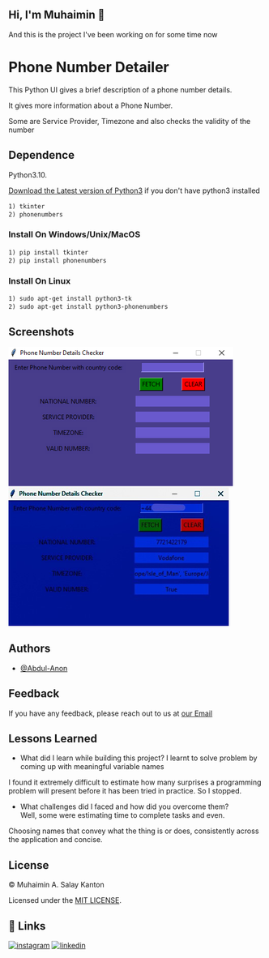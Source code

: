
## Hi, I'm Muhaimin 👋

And this is the project I've been working on for some time now
# Phone Number Detailer

This Python UI gives a brief description of a phone number details.

It gives more information about a Phone Number.

Some are Service Provider, Timezone and also checks the validity of the number

## Dependence
Python3.10.

[Download the Latest version of Python3](https://www.python.org/downloads/release/python-3101/)
 if you don't have python3 installed

    1) tkinter
    2) phonenumbers
### Install On Windows/Unix/MacOS

    1) pip install tkinter
    2) pip install phonenumbers

### Install On Linux

    1) sudo apt-get install python3-tk
    2) sudo apt-get install python3-phonenumbers
    
## Screenshots
<img src="Screenshot (58).png" alt="Shot" />
<br>
<img src="Screenshot (59)_edited.jpg" alt="Shot2" />

## Authors

- [@Abdul-Anon](https://www.github.com/Abdul-Anon)


## Feedback

If you have any feedback, please reach out to us at [our Email](kantonmonyo@gmail.com)

## Lessons Learned

- What did I learn while building this project? 
I learnt to solve problem by coming up with meaningful variable names

I found it extremely difficult to estimate how many surprises a programming problem will present before it has been tried in practice.
So I stopped.

- What challenges did I faced and how did you overcome them?  
Well, some were estimating time to complete tasks and even. 

Choosing names that convey what the thing is or does, consistently across the application and concise.


## License

© Muhaimin A. Salay Kanton

Licensed under the [MIT LICENSE](LICENSE).
## 🔗 Links
[![instagram](https://img.shields.io/badge/instagram-ff0000?style=for-the-badge&logo=instagram&logoColor=white)](https://www.instagram.com/de_rationale/)
[![linkedin](https://img.shields.io/badge/linkedin-0A66C2?style=for-the-badge&logo=linkedin&logoColor=white)](https://www.linkedin.com/in/monyo-kanton-b4295422a/)
